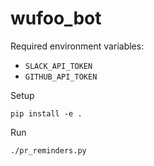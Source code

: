 # wufoo_bot

Required environment variables:

- `SLACK_API_TOKEN`
- `GITHUB_API_TOKEN`

Setup

```
pip install -e .
```

Run
```
./pr_reminders.py
```